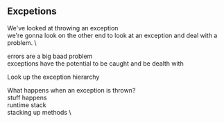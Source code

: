 ## Excpetions

We've looked at throwing an exception \
we're gonna look on the other end to look at an exception and deal with a problem. \

errors are a big baad problem \
exceptions have the potential to be caught and be dealth with

Look up the exception hierarchy

What happens when an exception is thrown? \
stuff happens \
runtime stack \
stacking up methods \

